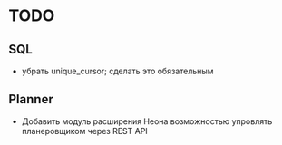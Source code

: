# TODO  

## SQL  
- убрать unique_cursor; сделать это обязательным

## Planner  
- Добавить модуль расширения Неона возможностью упровлять планеровщиком через REST API  

